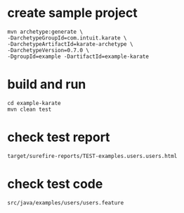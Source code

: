 # create sample project
```
mvn archetype:generate \
-DarchetypeGroupId=com.intuit.karate \
-DarchetypeArtifactId=karate-archetype \
-DarchetypeVersion=0.7.0 \
-DgroupId=example -DartifactId=example-karate
```

# build and run
```
cd example-karate
mvn clean test
```

# check test report
```
target/surefire-reports/TEST-examples.users.users.html
```

# check test code
```
src/java/examples/users/users.feature
```
